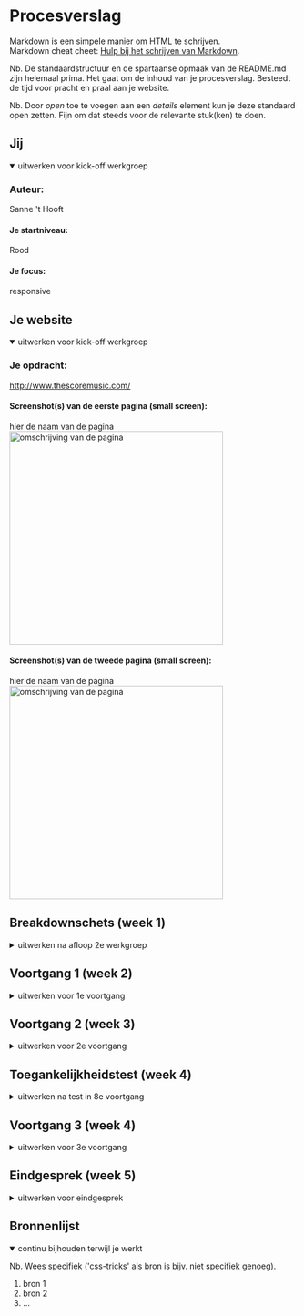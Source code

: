 # Procesverslag
Markdown is een simpele manier om HTML te schrijven.  
Markdown cheat cheet: [Hulp bij het schrijven van Markdown](https://github.com/adam-p/markdown-here/wiki/Markdown-Cheatsheet).

Nb. De standaardstructuur en de spartaanse opmaak van de README.md zijn helemaal prima. Het gaat om de inhoud van je procesverslag. Besteedt de tijd voor pracht en praal aan je website.

Nb. Door *open* toe te voegen aan een *details* element kun je deze standaard open zetten. Fijn om dat steeds voor de relevante stuk(ken) te doen.





## Jij

<details open>
<summary>uitwerken voor kick-off werkgroep</summary>

### Auteur:
Sanne 't Hooft

#### Je startniveau:
Rood

#### Je focus:
responsive
 
</details>





## Je website

<details open>
<summary>uitwerken voor kick-off werkgroep</summary>

### Je opdracht:
http://www.thescoremusic.com/

#### Screenshot(s) van de eerste pagina (small screen): 
hier de naam van de pagina  
<img src="images/home.png" width="375px" alt="omschrijving van de pagina">

#### Screenshot(s) van de tweede pagina (small screen):
hier de naam van de pagina  
<img src="images/tour.png" width="375px" alt="omschrijving van de pagina">
 
</details>





## Breakdownschets (week 1)

<details>
<summary>uitwerken na afloop 2e werkgroep</summary>

### de hele pagina: 
<img src="images/longboi.png" width="375px" alt="breakdown van de hele pagina">

### dynamisch deel (bijv menu): 
<img src="images/menu.JPG" width="375px" alt="breakdown van een dynamisch deel">


</details>





## Voortgang 1 (week 2)

<details>
<summary>uitwerken voor 1e voortgang</summary>

### Stand van zaken
hier dit ging goed & dit was lastig (neem ook screenshots op van delen van je website en code)


### Agenda voor meeting
samen met je groepje opstellen

Joppe: Html structuur & Positionering<br>
Maeren: Nette html & Css positionering<br>
Leo: Animaties, Positioneren en Info opslaan<br>
Timo: Responsiveness & Positionering<br>

### Verslag van meeting
hier na afloop snel de uitkomsten van de meeting vastleggen

- Media query gebruiken
- Even letten op de structuur


</details>


## Voortgang 2 (week 3)

<details>
<summary>uitwerken voor 2e voortgang</summary>

### Stand van zaken
Deze week heb ik vooral gekeken naar 1 stukje op mijn site. Dit gaat over het stukjes waar de nieuwste single van de band wordt laten zien. Dit vond ik erg lastig omdat deze er heel anders uitziet op dekstop dan op mobiel. Ik had hier moeite mee omdat dit de eerste keer was dat ik media query's ging gebruiken. Zie hieronder de code:
<img src="images/singleklein.JPG" width="375px" alt="single klein">
<img src="images/singlegroot.JPG" width="375px" alt="bsingle groot">
Code:
<img src="images/codesingle.JPG" width="375px" alt="bsingle groot">

### Agenda voor meeting
samen met je groepje opstellen


Joppe: Grid/flexbox<br>
Maeren:Nette html zonder id/class & positioneren<br>
Leo: Media query's & selectoren voor meerdere pagina's<br>
Timo: Media query's<br>


### Verslag van meeting
hier na afloop snel de uitkomsten van de meeting vastleggen

- punt 1
- punt 2
- nog een punt
- ...

</details>





## Toegankelijkheidstest (week 4)

<details>
<summary>uitwerken na test in 8e voortgang</summary>

### Bevindingen
Lijst met je bevindingen die in de test naar voren kwamen:

#### Titel eerste bevinding
Hier korte omschrijving (met indien nodig een afbeelding)

Hier een omschrijving van hoe het opgelost kan worden (met indien nodig een afbeelding)


#### Titel tweede bevinding. 
Hier korte omschrijving (met indien nodig een afbeelding)

Hier een omschrijving van hoe het opgelost kan worden (met indien nodig een afbeelding)


#### Titel volgende bevinding. 
Hier korte omschrijving (met indien nodig een afbeelding)

Hier een omschrijving van hoe het opgelost kan worden (met indien nodig een afbeelding)


#### Titel nog een bevinding. 
Hier korte omschrijving (met indien nodig een afbeelding)

Hier een omschrijving van hoe het opgelost kan worden (met indien nodig een afbeelding)

</details>





## Voortgang 3 (week 4)

<details>
<summary>uitwerken voor 3e voortgang</summary>

### Stand van zaken
hier dit ging goed & dit was lastig (neem ook screenshots op van delen van je website en code)


### Agenda voor meeting
samen met je groepje opstellen

| student 1      | student 2          | student 3    | student 4        |
| ---            | ---                | ---          | ---              |
| dit bespreken  | en dit             | en ik dit    | en dan ik dat    |
| en dat ook nog | dit als er tijd is | nog een punt | dit wil ik zeker |
| ...            | ...                | ...          | ...              |


### Verslag van meeting
hier na afloop snel de uitkomsten van de meeting vastleggen

- punt 1
- punt 2
- nog een punt
- ...

</details>





## Eindgesprek (week 5)

<details>
<summary>uitwerken voor eindgesprek</summary>

### Stand van zaken
hier dit ging goed & dit was lastig (neem ook screenshots op van delen van je website en code)

### Screenshot(s)

hier screenshot(s) van je eindresultaat

</details>





## Bronnenlijst

<details open>
<summary>continu bijhouden terwijl je werkt</summary>

Nb. Wees specifiek ('css-tricks' als bron is bijv. niet specifiek genoeg).

1. bron 1
2. bron 2
3. ...

</details>